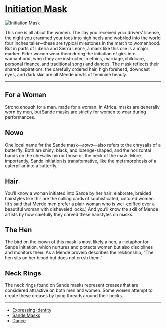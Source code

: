 # [Initiation Mask](http://artsmia.github.io/griot/#/o/1937)
![Initiation Mask](http://api.artsmia.org/images/1937/medium.jpg)

This one is all about the women. The day you received your drivers’ license, the night you crammed your toes into high heels and wobbled into the world four inches taller—these are typical milestones in the march to womanhood. But in parts of Liberia and Sierra Leone, a mask like this one is a major marker. Elder women wear them during the initiation of girls into womanhood, when they are instructed in ethics, marriage, childcare, personal finance, and traditional songs and dances. The mask reflects their shared aspirations: the carefully ordered hair, high forehead, downcast eyes, and dark skin are all Mende ideals of feminine beauty.

---

## For a Woman

Strong enough for a man, made for a woman. In Africa, masks are generally worn by men, but Sande masks are strictly for women to wear during performances.

## Nowo

One local name for the Sande mask—*nowo*—also refers to the chrysalis of a butterfly. Both are shiny, black, and lozenge-shaped, and the horizontal bands on the chrysalis mirror those on the neck of the mask. More importantly, Sande initiation is transformative, like the metamorphosis of a caterpillar into a butterfly.

## Hair

You’ll know a woman initiated into Sande by her hair: elaborate, braided hairstyles like this are the calling cards of sophisticated, cultured women. (It’s said that Mende men prefer a plain woman who is well-coiffed over a beautiful woman with disheveled locks.) And you’ll know the skill of Mende artists by how carefully they carved these hairstyles on masks.

## The Hen

The bird on the crown of this mask is most likely a hen, a metaphor for Sande initiation, which nurtures and protects women but also disciplines and monitors them. As a Mende proverb describes the relationship, “The hen sits on her brood but does not crush them.”

## Neck Rings

The neck rings found on Sande masks represent creases that are considered attractive on both men and women. Some women attempt to create these creases by tying threads around their necks.

---

* [Expressing Identity](../stories/expressing-identity.md)
* [Sande Masks](../stories/sande-masks.md)
* [Dance](../stories/dance.md)
